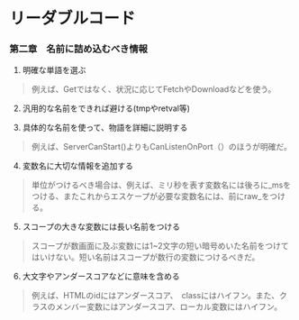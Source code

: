 # リーダブルコード

### 第二章　名前に詰め込むべき情報

1. 明確な単語を選ぶ

  > 例えば、Getではなく、状況に応じてFetchやDownloadなどを使う。

2. 汎用的な名前をできれば避ける(tmpやretval等)

3. 具体的な名前を使って、物語を詳細に説明する

  >例えば、ServerCanStart()よりもCanListenOnPort（）のほうが明確だ。

4. 変数名に大切な情報を追加する

  >単位がつけるべき場合は、例えば、ミリ秒を表す変数名には後ろに_msをつける、またこれからエスケープが必要な変数名には、前にraw_をつける。

5. スコープの大きな変数には長い名前をつける

  >スコープが数画面に及ぶ変数には1~2文字の短い暗号めいた名前をつけてはいけない。短い名前はスコープが数行の変数につけるべきだ。

6. 大文字やアンダースコアなどに意味を含める

  >例えば、HTMLのidにはアンダースコア、　classにはハイフン。また、クラスのメンバー変数にはアンダースコア、ローカル変数にはハイフン。

